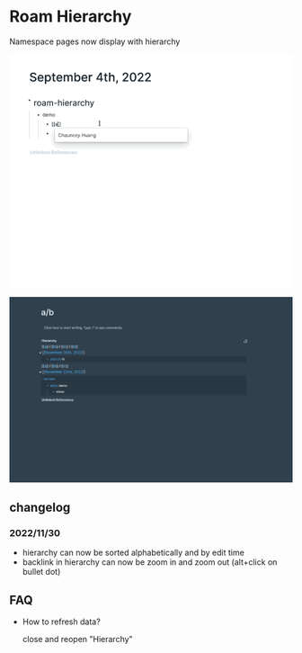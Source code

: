 # Roam Hierarchy 

Namespace pages now display with hierarchy

![](https://github.com/dive2Pro/roam-hierarchy/blob/main/Hierarchy%20demo.gif)

![](https://github.com/dive2Pro/roam-hierarchy/blob/main/demo2.gif)

## changelog

### 2022/11/30

- hierarchy can now be sorted  alphabetically  and by edit time
- backlink in hierarchy can now be zoom in and zoom out (alt+click on bullet dot)



## FAQ

- How to refresh data?
  
  close and reopen "Hierarchy"


